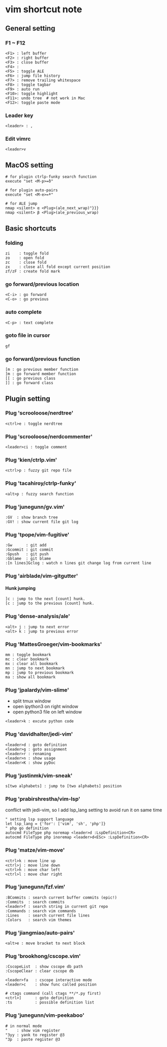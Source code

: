 # vim shortcut note

## General setting
### F1 ~ F12
```
<F1> : left buffer
<F2> : right buffer
<F3> : close buffer
<F4> :
<F5> : toggle ALE
<F6> : jump file history
<F7> : remove trailing whitespace
<F8> : toggle tagbar
<F9> : auto run
<F10>: toggle highlight
<F11>: undo tree  # not work in Mac
<F12>: toggle paste mode
```

### Leader key
```
<leader> : ,
```

### Edit vimrc
```
<leader>v
```

## MacOS setting
```
# for plugin ctrlp-funky search function
execute "set <M-p>=ð"

# for plugin auto-pairs
execute "set <M-e>=ª"

# for ALE jump
nmap <silent> α <Plug>(ale_next_wrap)"}}}
nmap <silent> β <Plug>(ale_previous_wrap)
```

## Basic shortcuts
### folding
```
zi    : toggle fold
zo    : open fold
zc    : close fold
zx    : close all fold except current position
zf/zF : create fold mark
```

### go forward/previous location
```
<C-i> : go forward
<C-o> : go previous
```

### auto complete
```
<C-p> : text complete
```

### goto file in cursor
```
gf
```

### go forward/previous function
```
[m : go previous member function
]m : go forward member function
[[ : go previous class
]] : go forward class
```


## Plugin setting
### Plug 'scrooloose/nerdtree'
```
<ctrl>e : toggle nerdtree
```

### Plug 'scrooloose/nerdcommenter'
```
<leader>ci : toggle comment
```

### Plug 'kien/ctrlp.vim'
```
<ctrl>p : fuzzy git repo file
```

### Plug 'tacahiroy/ctrlp-funky'
```
<alt>p : fuzzy search function
```

### Plug 'junegunn/gv.vim'
```
:GV  : show branch tree
:GV! : show current file git log
```

### Plug 'tpope/vim-fugitive'
```
:Gw      : git add
:Gcommit : git commit
:Gpush   : git push
:Gblame  : git blame
:[n lines]Gclog : watch n lines git change log from current line
```

### Plug 'airblade/vim-gitgutter'
#### Hunk jumping
```
]c : jump to the next [count] hunk.
[c : jump to the previous [count] hunk.
```

### Plug 'dense-analysis/ale'
```
<alt> j : jump to next error
<alt> k : jump to previous error
```

### Plug 'MattesGroeger/vim-bookmarks'
```
mm : toggle bookmark
mc : clear bookmark
mx : clear all bookmark
mn : jump to next bookmark
mp : jump to previous bookmark
ma : show all bookmark
```

### Plug 'jpalardy/vim-slime'
* split tmux window
* open ipython3 on right window
* open python3 file on left window
```
<leader>k : excute python code
```

### Plug 'davidhalter/jedi-vim'
```
<leader>d : goto definition
<leader>g : goto assignment
<leader>r : renaming
<leader>n : show usage
<leader>K : show pyDoc
```

### Plug 'justinmk/vim-sneak'
```
s[two alphabets] : jump to [two alphabets] position
```

### Plug 'prabirshrestha/vim-lsp'
conflict with jedi-vim, so I add lsp_lang setting to avoid run it on same time
```
" setting lsp support language
let lsp_lang = {'for': ['vim', 'sh', 'php']}
" php go definition
autocmd FileType php noremap <leader>d :LspDefinition<CR>
autocmd FileType php inoremap <leader>d<ESc> :LspDefinition<CR>
```

### Plug 'matze/vim-move'
```
<ctrl>k : move line up
<ctrl>j : move line down
<ctrl>h : move char left
<ctrl>l : move char right
```

### Plug 'junegunn/fzf.vim'
```
:BCommits : search current buffer commits (epic!)
:Commits  : search commits
<leader>f : search string in current git repo
:Commands : search vim commands
:Lines    : search current file lines
:Colors   : search vim themes
```

### Plug 'jiangmiao/auto-pairs'
```
<alt>e : move bracket to next block
```

### Plug 'brookhong/cscope.vim'
```
:CscopeList  : show cscope db path
:CscopeClear : clear cscope db

<leader>fa   : cscope interactive mode
<leader>c    : show func called position

# ctags command (call ctags **/*.py first)
<ctrl>]      : goto definition
:ts          : possible definition list
```

### Plug 'junegunn/vim-peekaboo'
```
# in normal mode
"    : show vim register
"3yy : yank to register @3
"3p  : paste register @3
```
